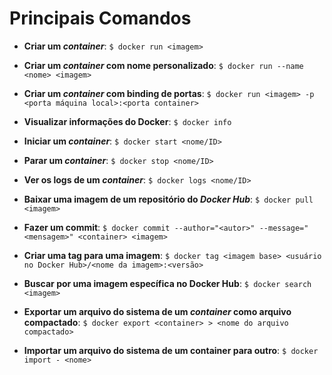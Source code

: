 # Principais Comandos

* **Criar um _container_**: `$ docker run <imagem>`

* **Criar um _container_ com nome personalizado**: `$ docker run --name <nome> <imagem>`

* **Criar um _container_ com binding de portas**: `$ docker run <imagem> -p <porta máquina local>:<porta container>`

* **Visualizar informações do Docker**: `$ docker info`

* **Iniciar um _container_**: `$ docker start <nome/ID>`

* **Parar um _container_**: `$ docker stop <nome/ID>`

* **Ver os logs de um _container_**: `$ docker logs <nome/ID>`

* **Baixar uma imagem de um repositório do _Docker Hub_**: `$ docker pull <imagem>`

* **Fazer um commit**: `$ docker commit --author="<autor>" --message="<mensagem>" <container> <imagem>`

* **Criar uma tag para uma imagem**: `$ docker tag <imagem base> <usuário no Docker Hub>/<nome da imagem>:<versão>`

* **Buscar por uma imagem específica no Docker Hub**: `$ docker search <imagem>`

* **Exportar um arquivo do sistema de um _container_ como arquivo compactado**: `$ docker export <container> > <nome do arquivo compactado>`

* **Importar um arquivo do sistema de um container para outro**: `$ docker import - <nome>`